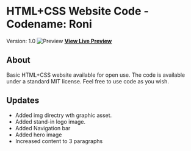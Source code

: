 # HTML+CSS Website Code - Codename: Roni
Version: 1.0
![Preview](https://img.www-source.net/roni/roni-github-preview-0001.png)
**[View Live Preview](https://apps.www-source.net/samples/roni/)**

## About
Basic HTML+CSS website available for open use. The code is available under a standard MIT license. 
Feel free to use code as you wish. 

## Updates
- Added img directry wth graphic asset.
- Added stand-in logo image.
- Added Navigation bar
- Added hero image
- Increased content to 3 paragraphs


